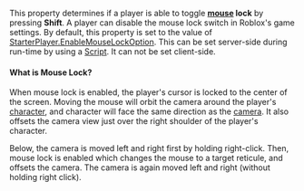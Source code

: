 This property determines if a player is able to toggle **[mouse](https://create.roblox.com/docs/reference/engine/classes/Mouse)
lock** by pressing **Shift**. A player can disable the mouse lock switch
in Roblox's game settings. By default, this property is set to the value
of [StarterPlayer.EnableMouseLockOption](https://create.roblox.com/docs/reference/engine/classes/StarterPlayer#EnableMouseLockOption). This can be set server-side
during run-time by using a [Script](https://create.roblox.com/docs/reference/engine/classes/Script). It can not be set client-side.

#### What is Mouse Lock?

When mouse lock is enabled, the player's cursor is locked to the center of
the screen. Moving the mouse will orbit the camera around the player's
[character](https://create.roblox.com/docs/reference/engine/classes/Player#Character), and character will face the same direction
as the [camera](https://create.roblox.com/docs/reference/engine/classes/Camera). It also offsets the camera view just over the
right shoulder of the player's character.

Below, the camera is moved left and right first by holding right-click.
Then, mouse lock is enabled which changes the mouse to a target reticule,
and offsets the camera. The camera is again moved left and right (without
holding right click).